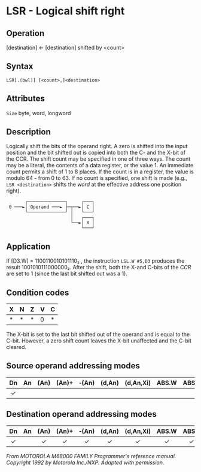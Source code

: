 # LSR - Logical shift right

## Operation
[destination] ← [destination] shifted by \<count\>

## Syntax
```assembly
LSR[.(bwl)] [<count>,]<destination>
```

## Attributes
`Size` byte, word, longword

## Description
Logically shift the bits of the operand right. A zero is shifted into the input position and the bit shifted out is copied into both the C- and the X-bit of the CCR. The shift count may be specified in one of three ways. The count may be a literal, the contents of a data register, or the value 1. An immediate count permits a shift of 1 to 8 places. If the count is in a register, the value is modulo 64 - from 0 to 63. If no count is specified, one shift is made (e.g., `LSR <destination>` shifts the *word* at the effective address one position right).

```ascii
       ┌──────────────┐     ┌───┐
 0 ───►│ Operand ───► ├─┬──►│ C │
       └──────────────┘ │   └───┘
                        │   ┌───┐
                        └──►│ X │
                            └───┘
```

## Application
If [D3.W] = 1100110010101110₂ , the instruction `LSL.W #5,D3` produces the result 1001010111000000₂. After the shift, both the X-and C-bits of the *CCR* are set to 1 (since the last bit shifted out was a 1).

## Condition codes
|X|N|Z|V|C|
|--|--|--|--|--|
|*|*|*|0|*|

The X-bit is set to the last bit shifted out of the operand and is equal to the C-bit. However, a zero shift count leaves the X-bit unaffected and the C-bit cleared.

## Source operand addressing modes
|Dn|An|(An)|(An)+|&#x2011;(An)|(d,An)|(d,An,Xi)|ABS.W|ABS.L|(d,PC)|(d,PC,Xn)|imm|
|:-:|:-:|:-:|:-:|:-:|:-:|:-:|:-:|:-:|:-:|:-:|:-:|
|✓|||||||||||✓|

## Destination operand addressing modes
|Dn|An|(An)|(An)+|&#x2011;(An)|(d,An)|(d,An,Xi)|ABS.W|ABS.L|(d,PC)|(d,PC,Xn)|imm|
|:-:|:-:|:-:|:-:|:-:|:-:|:-:|:-:|:-:|:-:|:-:|:-:|
|✓||✓|✓|✓|✓|✓|✓|✓||||

*From MOTOROLA M68000 FAMILY Programmer's reference manual. Copyright 1992 by Motorola Inc./NXP. Adapted with permission.*
